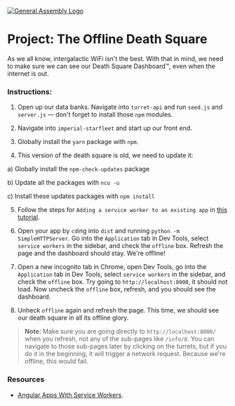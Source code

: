 [![General Assembly Logo](https://camo.githubusercontent.com/1a91b05b8f4d44b5bbfb83abac2b0996d8e26c92/687474703a2f2f692e696d6775722e636f6d2f6b6538555354712e706e67)](https://generalassemb.ly/education/web-development-immersive)

# Project: The **Offline** Death Square

As we all know, intergalactic WiFi isn't the best. With that in mind, we need to make sure we can see our Death Square Dashboard™, even when the internet is out.

### Instructions:

1) Open up our data banks. Navigate into `turret-api` and run `seed.js` and `server.js` — don't forget to install those `npm` modules.

2) Navigate into `imperial-starfleet` and start up our front end.

3) Globally install the `yarn` package with `npm`.

4) This version of the death square is old, we need to update it:

  a) Globally install the `npm-check-updates` package

  b) Update all the packages with `ncu -u`

  c) Install these updates packages with `npm install`

5) Follow the steps for `Adding a service worker to an existing app` in [this tutorial](https://angular.io/guide/service-worker-getting-started).

6) Open your app by `cd`ing into `dist` and running `python -m SimpleHTTPServer`. Go into the `Application` tab in Dev Tools, select `service workers` in the sidebar, and check the `offline` box. Refresh the page and the dashboard should stay.  We're offline!

7) Open a new incognito tab in Chrome, open Dev Tools, go into the `Application` tab in Dev Tools, select `service workers` in the sidebar, and check the `offline` box.  Try going to `http://localhost:8000`, it should not load.  Now uncheck the `offline` box, refresh, and you should see the dashboard.

8) Unheck `offline` again and refresh the page. This time, we should see our death square in all its offline glory.

>**Note:** Make sure you are going directly to `http://localhost:8000/` when you refresh, not any of the sub-pages like `/info/8`. You can navigate to those sub-pages later by clicking on the turrets, but if you do it in the beginning, it will trigger a network request. Because we're offline, this would fail.

### Resources

- [Angular Apps With Service Workers](https://coryrylan.com/blog/fast-offline-angular-apps-with-service-workers).
